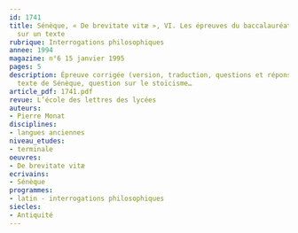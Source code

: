 ```yaml
---
id: 1741
title: Sénèque, « De brevitate vitæ », VI. Les épreuves du baccalauréat : questions
  sur un texte
rubrique: Interrogations philosophiques
annee: 1994
magazine: n°6 15 janvier 1995
pages: 5
description: Épreuve corrigée (version, traduction, questions et réponse) de latin :
  texte de Sénèque, question sur le stoïcisme…
article_pdf: 1741.pdf
revue: L’école des lettres des lycées
auteurs:
- Pierre Monat
disciplines:
- langues anciennes
niveau_etudes:
- terminale
oeuvres:
- De brevitate vitæ
ecrivains:
- Sénèque
programmes:
- latin - interrogations philosophiques
siecles:
- Antiquité
---
```

